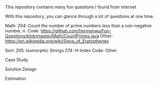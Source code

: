 This repository contains many fun questions I found from internet

With this repository, you can glance through a lot of questions at one time.

Math:
204: Count the number of prime numbers less than a non-negative number, n.
Code: https://github.com/hermanwu/Fun-Questions/blob/master/Math/CountPrimes.java
Other: https://en.wikipedia.org/wiki/Sieve_of_Eratosthenes

Sort:
205: Isomorphic Strings
274: H-Index
Code:
Other:


Case Study

Solution Design

Estimation
